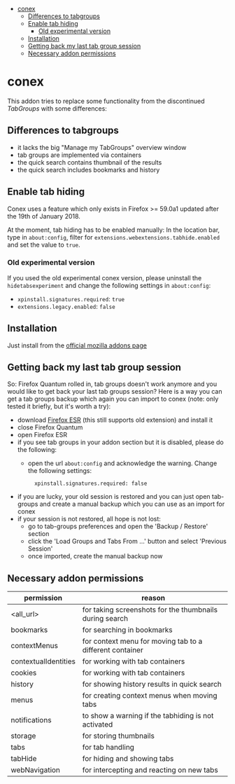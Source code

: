 <!-- TOC -->

- [conex](#conex)
    - [Differences to tabgroups](#differences-to-tabgroups)
    - [Enable tab hiding](#enable-tab-hiding)
        - [Old experimental version](#old-experimental-version)
    - [Installation](#installation)
    - [Getting back my last tab group session](#getting-back-my-last-tab-group-session)
    - [Necessary addon permissions](#necessary-addon-permissions)

<!-- /TOC -->

# conex
This addon tries to replace some functionality from the discontinued *TabGroups* with some differences:

## Differences to tabgroups

- it lacks the big "Manage my TabGroups" overview window
- tab groups are implemented via containers
- the quick search contains thumbnail of the results
- the quick search includes bookmarks and history

## Enable tab hiding

Conex uses a feature which only exists in Firefox >= 59.0a1 updated after the 19th of January 2018. 

At the moment, tab hiding has to be enabled manually: In the location bar, type in `about:config`, filter for `extensions.webextensions.tabhide.enabled` and set the value to `true`.

### Old experimental version

If you used the old experimental conex version, please uninstall the `hidetabsexperiment`  and change the following settings in `about:config`:

- `xpinstall.signatures.required`: `true`
- `extensions.legacy.enabled`: `false`


## Installation

Just install from the [official mozilla addons page](https://addons.mozilla.org/en-us/firefox/addon/conex)

## Getting back my last tab group session

So: Firefox Quantum rolled in, tab groups doesn't work anymore and you would like to get back
your last tab groups session? Here is a way you can get a tab groups backup which again you
can import to conex (note: only tested it briefly, but it's worth a try):

- download [Firefox ESR](https://www.mozilla.org/en-US/firefox/organizations/all/?q=English%20(US)) (this still supports old extension) and install it
- close Firefox Quantum
- open Firefox ESR
- if you see tab groups in your addon section but it is disabled, please do the following:
    - open the url `about:config` and acknowledge the warning. Change the following settings:

            xpinstall.signatures.required: false

- if you are lucky, your old session is restored and you can just open tab-groups and create a manual backup which you can use as an import for conex
- if your session is not restored, all hope is not lost:
  - go to tab-groups preferences and open the 'Backup / Restore' section
  - click the 'Load Groups and Tabs From ...' button and select 'Previous Session'
  - once imported, create the manual backup now

## Necessary addon permissions

| permission           | reason                                                   |
|----------------------|----------------------------------------------------------|
| <all_url>            | for taking screenshots for the thumbnails during search  |
| bookmarks            | for searching in bookmarks                               |
| contextMenus         | for context menu for moving tab to a different container |
| contextualIdentities | for working with tab containers                          |
| cookies              | for working with tab containers                          |
| history              | for showing history results in quick search              |
| menus                | for creating context menus when moving tabs              |
| notifications        | to show a warning if the tabhiding is not activated      |
| storage              | for storing thumbnails                                   |
| tabs                 | for tab handling                                         |
| tabHide              | for hiding and showing tabs                              |
| webNavigation        | for intercepting and reacting on new tabs                |
